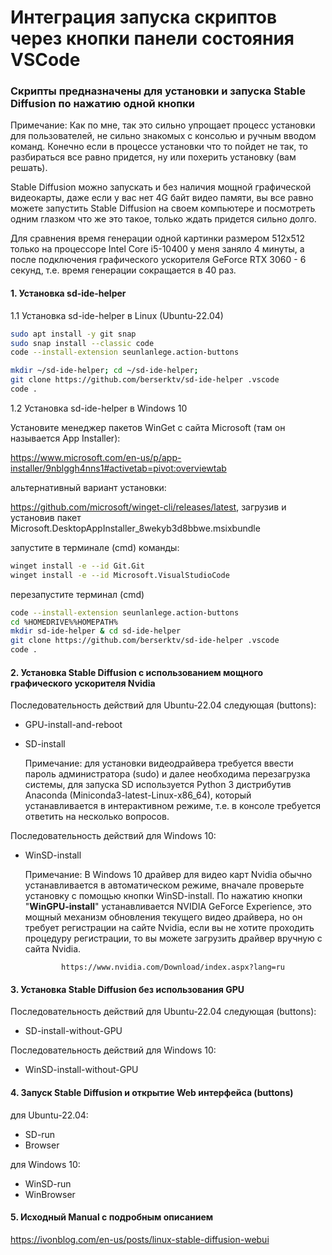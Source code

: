 Интеграция запуска скриптов через кнопки панели состояния VSCode
================================================================


### Скрипты предназначены для установки и запуска Stable Diffusion по нажатию одной кнопки

Примечание: Как по мне, так это сильно упрощает процесс установки для пользователей, не сильно
знакомых с консолью и ручным вводом команд. Конечно если в процессе установки что то пойдет не
так, то разбираться все равно придется, ну или похерить установку (вам решать).

Stable Diffusion можно запускать и без наличия мощной графической видеокарты, даже если
у вас нет 4G байт видео памяти, вы все равно можете запустить Stable Diffusion на своем
компьютере и посмотреть одним глазком что же это такое, только ждать придется сильно долго.

Для сравнения время генерации одной картинки размером 512x512 только на процессоре Intel Core i5-10400
у меня заняло 4 минуты, а после подключения графического ускорителя GeForce RTX 3060 - 6 секунд,
т.е. время генерации сокращается в 40 раз.

#### 1. Установка sd-ide-helper

1.1 Установка sd-ide-helper в Linux (Ubuntu-22.04)

```sh
sudo apt install -y git snap
sudo snap install --classic code
code --install-extension seunlanlege.action-buttons

mkdir ~/sd-ide-helper; cd ~/sd-ide-helper;
git clone https://github.com/berserktv/sd-ide-helper .vscode
code .
```

1.2 Установка sd-ide-helper в Windows 10

Установите менеджер пакетов WinGet с сайта Microsoft (там он называется App Installer):

https://www.microsoft.com/en-us/p/app-installer/9nblggh4nns1#activetab=pivot:overviewtab

альтернативный вариант установки:

https://github.com/microsoft/winget-cli/releases/latest,
загрузив и установив пакет Microsoft.DesktopAppInstaller_8wekyb3d8bbwe.msixbundle

запустите в терминале (cmd) команды:

```sh
winget install -e --id Git.Git
winget install -e --id Microsoft.VisualStudioCode
```

перезапустите терминал (cmd)
```sh
code --install-extension seunlanlege.action-buttons
cd %HOMEDRIVE%%HOMEPATH%
mkdir sd-ide-helper & cd sd-ide-helper
git clone https://github.com/berserktv/sd-ide-helper .vscode
code .
```


#### 2. Установка Stable Diffusion c использованием мощного графического ускорителя Nvidia

Последовательность действий для Ubuntu-22.04 следующая (buttons):

- GPU-install-and-reboot
- SD-install

  Примечание: для установки видеодрайвера требуется ввести пароль администратора (sudo)
              и далее необходима перезагрузка системы, для запуска SD используется Python 3
              дистрибутив Anaconda (Miniconda3-latest-Linux-x86_64), который устанавливается
              в интерактивном режиме, т.е. в консоле требуется ответить на несколько вопросов.

Последовательность действий для Windows 10:

- WinSD-install

  Примечание: В Windows 10 драйвер для видео карт Nvidia обычно устанавливается
              в автоматическом режиме, вначале проверьте установку с помощью кнопки WinSD-install.
              По нажатию кнопки "**WinGPU-install**" устанавливается NVIDIA GeForce Experience, это
              мощный механизм обновления текущего видео драйвера, но он требует регистрации на сайте Nvidia,
              если вы не хотите проходить процедуру регистрации, то вы можете загрузить драйвер вручную с сайта Nvidia.

              https://www.nvidia.com/Download/index.aspx?lang=ru


#### 3. Установка Stable Diffusion без использования GPU

Последовательность действий для Ubuntu-22.04 следующая (buttons):

- SD-install-without-GPU

Последовательность действий для Windows 10:

- WinSD-install-without-GPU


#### 4. Запуск Stable Diffusion и открытие Web интерфейса (buttons)

для Ubuntu-22.04:

- SD-run
- Browser

для Windows 10:

- WinSD-run
- WinBrowser

#### 5. Исходный Manual c подробным описанием

https://ivonblog.com/en-us/posts/linux-stable-diffusion-webui
